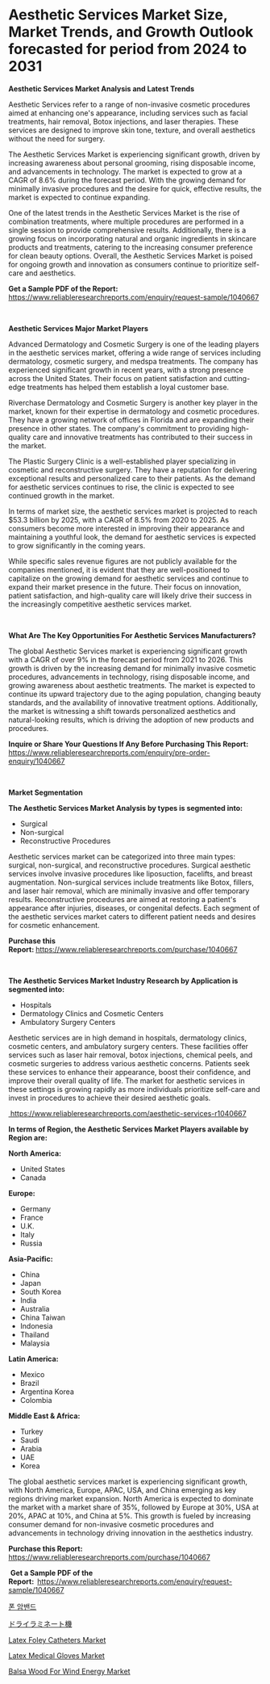 <p><h1>Aesthetic Services Market Size, Market Trends, and Growth Outlook forecasted for period from 2024 to 2031</h1></p><p><strong>Aesthetic Services Market Analysis and Latest Trends</strong></p>
<p><p>Aesthetic Services refer to a range of non-invasive cosmetic procedures aimed at enhancing one's appearance, including services such as facial treatments, hair removal, Botox injections, and laser therapies. These services are designed to improve skin tone, texture, and overall aesthetics without the need for surgery.</p><p>The Aesthetic Services Market is experiencing significant growth, driven by increasing awareness about personal grooming, rising disposable income, and advancements in technology. The market is expected to grow at a CAGR of 8.6% during the forecast period. With the growing demand for minimally invasive procedures and the desire for quick, effective results, the market is expected to continue expanding.</p><p>One of the latest trends in the Aesthetic Services Market is the rise of combination treatments, where multiple procedures are performed in a single session to provide comprehensive results. Additionally, there is a growing focus on incorporating natural and organic ingredients in skincare products and treatments, catering to the increasing consumer preference for clean beauty options. Overall, the Aesthetic Services Market is poised for ongoing growth and innovation as consumers continue to prioritize self-care and aesthetics.</p></p>
<p><strong>Get a Sample PDF of the Report:&nbsp;</strong> <a href="https://www.reliableresearchreports.com/enquiry/request-sample/1040667">https://www.reliableresearchreports.com/enquiry/request-sample/1040667</a></p>
<p>&nbsp;</p>
<p><strong>Aesthetic Services Major Market Players</strong></p>
<p><p>Advanced Dermatology and Cosmetic Surgery is one of the leading players in the aesthetic services market, offering a wide range of services including dermatology, cosmetic surgery, and medspa treatments. The company has experienced significant growth in recent years, with a strong presence across the United States. Their focus on patient satisfaction and cutting-edge treatments has helped them establish a loyal customer base.</p><p>Riverchase Dermatology and Cosmetic Surgery is another key player in the market, known for their expertise in dermatology and cosmetic procedures. They have a growing network of offices in Florida and are expanding their presence in other states. The company's commitment to providing high-quality care and innovative treatments has contributed to their success in the market.</p><p>The Plastic Surgery Clinic is a well-established player specializing in cosmetic and reconstructive surgery. They have a reputation for delivering exceptional results and personalized care to their patients. As the demand for aesthetic services continues to rise, the clinic is expected to see continued growth in the market.</p><p>In terms of market size, the aesthetic services market is projected to reach $53.3 billion by 2025, with a CAGR of 8.5% from 2020 to 2025. As consumers become more interested in improving their appearance and maintaining a youthful look, the demand for aesthetic services is expected to grow significantly in the coming years.</p><p>While specific sales revenue figures are not publicly available for the companies mentioned, it is evident that they are well-positioned to capitalize on the growing demand for aesthetic services and continue to expand their market presence in the future. Their focus on innovation, patient satisfaction, and high-quality care will likely drive their success in the increasingly competitive aesthetic services market.</p></p>
<p>&nbsp;</p>
<p><strong>What Are The Key Opportunities For Aesthetic Services Manufacturers?</strong></p>
<p><p>The global Aesthetic Services market is experiencing significant growth with a CAGR of over 9% in the forecast period from 2021 to 2026. This growth is driven by the increasing demand for minimally invasive cosmetic procedures, advancements in technology, rising disposable income, and growing awareness about aesthetic treatments. The market is expected to continue its upward trajectory due to the aging population, changing beauty standards, and the availability of innovative treatment options. Additionally, the market is witnessing a shift towards personalized aesthetics and natural-looking results, which is driving the adoption of new products and procedures.</p></p>
<p><strong>Inquire or Share Your Questions If Any Before Purchasing This Report:</strong> <a href="https://www.reliableresearchreports.com/enquiry/pre-order-enquiry/1040667">https://www.reliableresearchreports.com/enquiry/pre-order-enquiry/1040667</a></p>
<p>&nbsp;</p>
<p><strong>Market Segmentation</strong></p>
<p><strong>The Aesthetic Services Market Analysis by types is segmented into:</strong></p>
<p><ul><li>Surgical</li><li>Non-surgical</li><li>Reconstructive Procedures</li></ul></p>
<p><p>Aesthetic services market can be categorized into three main types: surgical, non-surgical, and reconstructive procedures. Surgical aesthetic services involve invasive procedures like liposuction, facelifts, and breast augmentation. Non-surgical services include treatments like Botox, fillers, and laser hair removal, which are minimally invasive and offer temporary results. Reconstructive procedures are aimed at restoring a patient's appearance after injuries, diseases, or congenital defects. Each segment of the aesthetic services market caters to different patient needs and desires for cosmetic enhancement.</p></p>
<p><strong>Purchase this Report:&nbsp;</strong><a href="https://www.reliableresearchreports.com/purchase/1040667">https://www.reliableresearchreports.com/purchase/1040667</a></p>
<p>&nbsp;</p>
<p><strong>The Aesthetic Services Market Industry Research by Application is segmented into:</strong></p>
<p><ul><li>Hospitals</li><li>Dermatology Clinics and Cosmetic Centers</li><li>Ambulatory Surgery Centers</li></ul></p>
<p><p>Aesthetic services are in high demand in hospitals, dermatology clinics, cosmetic centers, and ambulatory surgery centers. These facilities offer services such as laser hair removal, botox injections, chemical peels, and cosmetic surgeries to address various aesthetic concerns. Patients seek these services to enhance their appearance, boost their confidence, and improve their overall quality of life. The market for aesthetic services in these settings is growing rapidly as more individuals prioritize self-care and invest in procedures to achieve their desired aesthetic goals.</p></p>
<p><a href="https://www.reliableresearchreports.com/aesthetic-services-r1040667">&nbsp;https://www.reliableresearchreports.com/aesthetic-services-r1040667</a></p>
<p><strong>In terms of Region, the Aesthetic Services Market Players available by Region are:</strong></p>
<p>
    <p> <strong> North America: </strong>
        <ul>
            <li>United States</li>
            <li>Canada</li>
        </ul>
        </p> 
    <p> <strong> Europe: </strong>
        <ul>
            <li>Germany</li>
            <li>France</li>
            <li>U.K.</li>
            <li>Italy</li>
            <li>Russia</li>
        </ul>
        </p> 
    <p> <strong> Asia-Pacific: </strong>
        <ul>
            <li>China</li>
            <li>Japan</li>
            <li>South Korea</li>
            <li>India</li>
            <li>Australia</li>
            <li>China Taiwan</li>
            <li>Indonesia</li>
            <li>Thailand</li>
            <li>Malaysia</li>
        </ul>
        </p> 
    <p> <strong> Latin America: </strong>
        <ul>
            <li>Mexico</li>
            <li>Brazil</li>
            <li>Argentina Korea</li>
            <li>Colombia</li>
        </ul>
        </p> 
    <p> <strong> Middle East & Africa: </strong>
        <ul>
            <li>Turkey</li>
            <li>Saudi</li>
            <li>Arabia</li>
            <li>UAE</li>
            <li>Korea</li>
        </ul>
    </p>
    </p>
<p><p>The global aesthetic services market is experiencing significant growth, with North America, Europe, APAC, USA, and China emerging as key regions driving market expansion. North America is expected to dominate the market with a market share of 35%, followed by Europe at 30%, USA at 20%, APAC at 10%, and China at 5%. This growth is fueled by increasing consumer demand for non-invasive cosmetic procedures and advancements in technology driving innovation in the aesthetics industry.</p></p>
<p><strong>Purchase this Report: </strong><a href="https://www.reliableresearchreports.com/purchase/1040667">https://www.reliableresearchreports.com/purchase/1040667</a></p>
<p>&nbsp;<strong>Get a Sample PDF of the Report:&nbsp;&nbsp;</strong><a href="https://www.reliableresearchreports.com/enquiry/request-sample/1040667">https://www.reliableresearchreports.com/enquiry/request-sample/1040667</a></p>
<p><strong></strong></p>
<p><p><a href="https://github.com/royErdmtyan906778/Market-Research-Report-List-1/blob/main/614413644424.md">폰 암밴드</a></p><p><a href="https://github.com/adcxff01450218/Market-Research-Report-List-2/blob/main/360349549571.md">ドライラミネート機</a></p><p><a href="https://github.com/sonuprakash1/Market-Research-Report-List-2/blob/main/latex-foley-catheters-market.md">Latex Foley Catheters Market</a></p><p><a href="https://github.com/Whitneyboyettebo9kiw7yr13/Market-Research-Report-List-2/blob/main/latex-medical-gloves-market.md">Latex Medical Gloves Market</a></p><p><a href="https://issuu.com/reportprime-2/docs/balsa-wood-for-wind-energy-market-size-2030.pptx">Balsa Wood For Wind Energy Market</a></p></p>